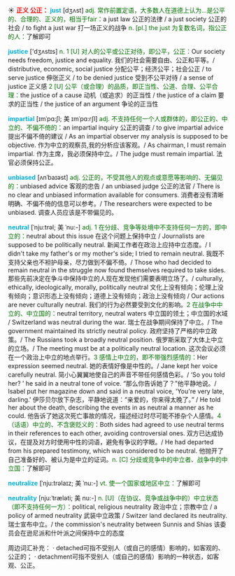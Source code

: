 ☀ <font color="red">**正义 公正：**</font>
<font color="sky blue">**just**</font> [dӡʌst] 
<font color="rgb(227, 108, 9)">adj. 常作前置定语，大多数人在道德上认为…是公平的、合理的、正义的，相当于fair：</font>a just law 公正的法律 / a just society 公正的社会 / to fight a just war 打一场正义的战争 <font color="rgb(227, 108, 9)">n. [pl.] the just 为复数名词，指公正的人：</font>了解即可

<font color="sky blue">**justice**</font> ['dӡʌstɪs] 
<font color="rgb(227, 108, 9)">n. 1 [U] 对人的公平或公正对待，即公平，公正：</font>Our society needs freedom, justice and equality. 我们的社会需要自由、公正和平等。/ distributive, economic, social justice 分配公平；经济公平；社会公正 / to serve justice 伸张正义 / to be denied justice 受到不公平对待 / a sense of justice 正义感 <font color="rgb(227, 108, 9)">2 [U] 公平（或合理）的品质，即正当性、公道、合理、公平合理：</font>the justice of a cause 动机（或追求）的正当性 / the justice of a claim 要求的正当性 / the justice of an argument 争论的正当性 

<font color="sky blue">**impartial**</font> [ɪmˈpɑ:ʃl; 美 ɪmˈpɑ:rʃl]
<font color="rgb(227, 108, 9)">adj. 不支持任何一个人或群体的，即公正的、中立的、不偏不倚的：</font>an impartial inquiry 公正的调查 / to give impartial advice 提出不偏不倚的建议 / As an impartial observer my analysis is supposed to be objective. 作为中立的观察员,我的分析应该客观。/ As chairman, I must remain impartial. 作为主席，我必须保持中立。/ The judge must remain impartial. 法官必须保持公正。

<font color="sky blue">**unbiased**</font> [ʌnˈbaɪəst]
<font color="rgb(227, 108, 9)">adj. 公正的，不受其他人的观点或意愿等影响的、无偏见的：</font>unbiased advice 客观的忠告 / an unbiased judge 公正的法官 / There is no clear and unbiased information available for consumers. 消费者没有清晰明确、不偏不倚的信息可以参考。/ The researchers were expected to be unbiased. 调查人员应该是不带偏见的。
           
<font color="sky blue">**neutral**</font> [ˈnju:trəl; 美 ˈnu:-]
<font color="rgb(227, 108, 9)">adj. 1 在分歧、竞争等处境中不支持任何一方的，即中立的：</font>neutral about this issue 在这个问题上保持中立 / Journalists are supposed to be politically neutral. 新闻工作者在政治上应持中立态度。/ I didn't take my father's or my mother's side; I tried to remain neutral. 我既不支持父亲也不袒护母亲，尽力做到不偏不倚。/ Those who had decided to remain neutral in the struggle now found themselves required to take sides. 那些先前决定在争斗中保持中立的人现在发现他们需要表明立场了。/ culturally, ethically, ideologically, morally, politically neutral 文化上没有倾向；伦理上没有倾向；意识形态上没有倾向；道德上没有倾向；政治上没有倾向 / Our actions are never culturally neutral. 我们的行为必然要受到文化的影响。<font color="rgb(227, 108, 9)">2 在战争中中立的、中立国的：</font>neutral territory, neutral waters 中立国的领土；中立国的水域 / Switzerland was neutral during the war. 瑞士在战争期间保持了中立。/ The government maintained its strictly neutral policy. 政府坚持了严格的中立政策。/ The Russians took a broadly neutral position. 俄罗斯采取了大体上中立的立场。/ The meeting must be at a politically neutral location. 这次会议必须在一个政治上中立的地点举行。<font color="rgb(227, 108, 9)">3 感情上中立的，即不带强烈感情的：</font>Her expression seemed neutral. 她的表情好像是中性的。/ Jane kept her voice carefully neutral. 简小心翼翼地使自己的声音不带任何感情色彩。/ ‘So you told her? ’ he said in a neutral tone of voice. “那么你告诉她了？”他平静地说。/ Isabel put her magazine down and said in a neutral voice, 'You're very late, darling.' 伊莎贝尔放下杂志，平静地说道：“亲爱的，你来得太晚了。” / He told her about the death, describing the events in as neutral a manner as he could. 他告诉了她这次死亡事故的情况，描述经过时尽可能不掺杂个人感情。<font color="rgb(227, 108, 9)">4（话语）中立的、不含褒贬义的：</font>Both sides had agreed to use neutral terms in their references to each other, avoiding controversial ones. 双方已达成协议，在提及对方时使用中性的词语，避免有争议的字眼。/ He had departed from his prepared testimony, which was considered to be neutral. 他抛开了自己准备好的、被认为是中立的证词。<font color="rgb(227, 108, 9)">n. [C] 分歧或竞争中的中立者、战争中的中立国：</font>了解即可

<font color="sky blue">**neutralize**</font> [ˈnju:trəlaɪz; 美 ˈnu:-]
<font color="rgb(227, 108, 9)">vt. 使一个国家或地区中立：</font>了解即可   
           
<font color="sky blue">**neutrality**</font> [nju:ˈtræləti; 美 nu:-]
<font color="rgb(227, 108, 9)">n. [U]（在协议、竞争或战争中的）中立状态（即不支持任何一方）：</font>political, religious neutrality 政治中立；宗教中立 / a policy of armed neutrality 武装中立政策 / Switzer land declared its neutrality. 瑞士宣布中立。/ the commission's neutrality between Sunnis and Shias 该委员会在逊尼派和什叶派之间保持中立的态度

周边词汇补充：
· detached可指不受别人（或自己的感情）影响的，如客观的、公正的；
· detachment可指不受别人（或自己的感情）影响的一种状态，如客观、公正。

